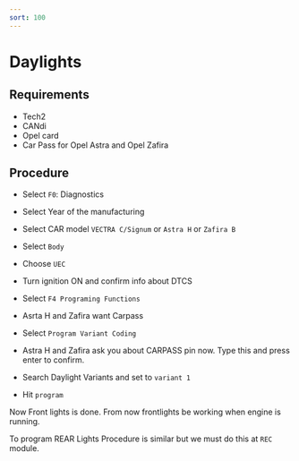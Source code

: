 ```yaml
---
sort: 100
---
```


# Daylights

## Requirements

- Tech2
- CANdi
- Opel card
- Car Pass for Opel Astra and Opel Zafira

## Procedure

- Select `F0`: Diagnostics

- Select Year of the manufacturing

- Select CAR model `VECTRA C/Signum` or `Astra H` or `Zafira B`

- Select `Body`

- Choose `UEC`

- Turn ignition ON and confirm info about DTCS

- Select `F4 Programing Functions`

- Asrta H and Zafira want Carpass

- Select `Program Variant Coding`

- Astra H and Zafira ask you about CARPASS pin now. Type this and press enter to confirm.

- Search Daylight Variants and set to `variant 1`

- Hit `program`

Now Front lights is done. From now frontlights be working when engine is running.

To program REAR Lights Procedure is similar but we must do this at `REC` module.
